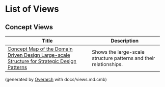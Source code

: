 # List of Views

## Concept Views
| Title | Description |
|---|---|
| [Concept Map of the Domain Driven Design Large-scale Structure for Strategic Design Patterns](concept-view.md) | Shows the large-scale structure patterns and their relationships. |


(generated by [Overarch](https://github.com/soulspace-org/overarch) with docs/views.md.cmb)
